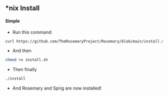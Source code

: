 ## *nix Install
#### Simple
- Run this command: 
```bash
curl https://github.com/TheRosemaryProject/Rosemary/blob/main/install.sh > install.sh
```
- And then 
```bash
chmod +x install.sh
```
- Then finally 
```bash
./install
```
- And Rosemary and Sprig are now installed!
